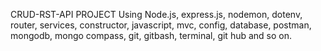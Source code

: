 CRUD-RST-API PROJECT
Using Node.js, express.js, nodemon, dotenv, router, services, constructor, javascript, mvc, config, database, postman, mongodb, mongo compass, git, gitbash, terminal, git hub and so on.

<!-- constructor -->
<!-- // Constructors allow you to initialize the state of an object when it is created. -->

<!-- const Student = mongoose.model('Student', studentSchema); -->

<!-- // The Student model is created using the mongoose.model() method, which takes the model name ('Student') and
// the schema definition (studentSchema) as parameters. When you call new Student(),
// it internally uses the constructor provided by Mongoose to create a new instance of the Student model. -->


<!-- service (layer)-->

<!-- By using a service layer, you separate the business logic and data access logic from the route handlers or controllers. This promotes a modular and organized code structure -->

<!-- using a service layer promotes better code organization, reusability, testability, and maintainability in your application.
 -->
<!-- Services can be reused across different parts of your application. For example, if you have multiple routes or controllers that need to perform CRUD operations on a specific model (e.g., Student), you can reuse the studentService methods without duplicating code. -->



<!-- Routes -->

<!--Routes are an essential part of a web application that define the endpoints or URLs that clients can access to perform certain actions or retrieve data.  -->

<!-- Routes help in organizing your application's endpoints and actions in a modular manner. Each route handles a specific HTTP request method (e.g., GET, POST, PUT, DELETE) for a particular URL. This separation makes it easier to manage and understand the different functionalities of your application.

 -->



<!-- config.env -->

<!-- The config.env file is used to store environment variables. Environment variables are dynamic values that can be accessed by the application at runtime. These variables can include sensitive information like database credentials, API keys, or secret tokens. By using environment variables stored in config.env, you can separate these sensitive details from your codebase and keep them securely on the server. -->



<!-- dotenv -->

<!-- By using dotenv, you can keep your sensitive or environment-specific configuration values separate from your codebase. This allows for easier configuration management, better security, and improved portability of your application across different environments. Additionally, the dotenv package provides features like parsing boolean or numeric values and supporting multi-line values in the .env file.

 -->



 <!-- SQL (Structured Query Language) and NoSQL (Not Only SQL) -->

<!-- SQL: SQL databases follow a rigid, predefined schema that defines the structure of the data, including tables, columns, and relationships. Data is organized into rows and columns, and tables are related using primary and foreign keys.

NoSQL: NoSQL databases have a flexible schema or schemaless design. They can handle unstructured, semi-structured, and structured data. NoSQL databases use various data models such as key-value, document, columnar, and graph. -->

<!-- SQL: SQL databases traditionally scale vertically by increasing the hardware resources (e.g., CPU, memory) of a single server. However, some SQL databases also support horizontal scaling through clustering and sharding techniques.

NoSQL: NoSQL databases are designed to scale horizontally by distributing data across multiple servers. They are built for high-performance and can handle large volumes of data and high traffic loads. -->


<!-- Node.js -->

<!-- Node.js is an open-source, server-side runtime environment built on Chrome's V8 JavaScript engine. It allows developers to run JavaScript code outside of a web browser, enabling server-side scripting and building scalable network applications. -->

<!-- Overall, Node.js has gained popularity due to its performance, scalability, and the ability to build fast and efficient network applications using JavaScript on the server-side. It has become a popular choice for developers working on web servers, microservices, real-time applications, and other server-side projects. -->



<!-- Express.js -->

<!-- Express.js is a popular web application framework for Node.js. It provides a set of features and utilities that simplify the process of building web applications and APIs. -->

<!-- Express.js is widely used for building web applications, APIs, and backend services. Its simplicity, flexibility, and large community support have made it a popular choice among developers working with Node.js. It provides a solid foundation for creating scalable, modular, and maintainable web applications. -->

<!-- using router, middlware, end point -->




<!-- mongodb -->
<!-- MongoDB is a powerful NoSQL database, MongoDB Atlas is a cloud-based managed service for MongoDB, and "MongoPass" refers to a passphrase or password used for authentication and access control in MongoDB deployments. -->


<!-- postman -->

<!-- Postman is widely used by developers, QA testers, and API providers to streamline the API development process, test APIs, and document API functionality. It helps simplify the testing and debugging of APIs by providing a centralized platform for managing API requests and automating tests. -->
